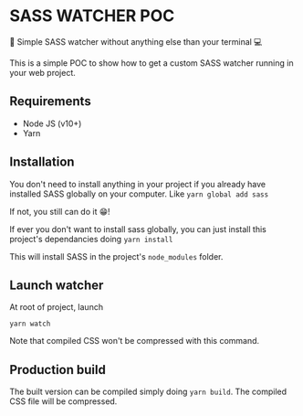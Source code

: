 # SASS WATCHER POC

📡 Simple SASS watcher without anything else than your terminal 💻

This is a simple POC to show how to get a custom SASS watcher running in your web project.

## Requirements

- Node JS (v10+)
- Yarn

## Installation

You don't need to install anything in your project if you already have installed SASS globally on your computer.
Like `yarn global add sass`

If not, you still can do it 😁!

If ever you don't want to install sass globally, you can just install this project's dependancies doing `yarn install`

This will install SASS in the project's `node_modules` folder.

## Launch watcher

At root of project, launch

```yarn watch```

Note that compiled CSS won't be compressed with this command.

## Production build

The built version can be compiled simply doing `yarn build`.
The compiled CSS file will be compressed.
